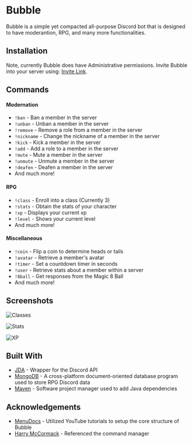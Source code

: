 
# Bubble

Bubble is a simple yet compacted all-purpose Discord bot that is designed to have moderantion, RPG, and many more functionalities. 


## Installation

Note, currently Bubble does have Administrative permissions. Invite Bubble into your server using: [Invite Link](https://discord.com/api/oauth2/authorize?client_id=987788631185977384&permissions=8&scope=bot). 


## Commands

#### Modernation
- `!ban` - Ban a member in the server 
- `!unban` - Unban a member in the server 
- `!remove` - Remove a role from a member in the server 
- `!nickname` - Change the nickname of a member in the server 
- `!kick` - Kick a member in the server 
- `!add` - Add a role to a member in the server 
- `!mute` - Mute a member in the server 
- `!unmute` - Unmute a member in the server 
- `!deafen` - Deafen a member in the server 
- And much more!

#### RPG
- `!class` - Enroll into a class (Currently 3)
- `!stats` - Obtain the stats of your character 
- `!xp` - Displays your current xp 
- `!level` - Shows your current level 
- And much more!

#### Miscellaneous 
- `!coin` - Flip a coin to determine heads or tails 
- `!avatar` - Retrieve a member's avatar
- `!timer` - Set a countdown timer in seconds 
- `!user` - Retrieve stats about a member within a server 
- `!8ball` - Get responses from the Magic 8 Ball 
- And much more!
## Screenshots

![Classes](https://user-images.githubusercontent.com/94028330/175797336-d7f29ae7-22d3-4d36-bbab-f93980ff5150.png)

![Stats](https://user-images.githubusercontent.com/94028330/175797166-d35214e8-95dd-4ea2-b9e6-3a6253ffaf11.png) 

![XP](https://user-images.githubusercontent.com/94028330/175830271-56cc422b-7b50-4958-ae06-b9205a2a3996.png)

## Built With

- [JDA](https://github.com/DV8FromTheWorld/JDA) - Wrapper for the Discord API
- [MongoDB](https://www.mongodb.com/) - A cross-platform document-oriented database program used to store RPG Discord data 
- [Maven](https://maven.apache.org/) - Software project manager used to add Java dependencies 

## Acknowledgements

 - [MenuDocs](https://www.youtube.com/watch?v=dOmyJhB_feM&list=PLWnw41ah3I4YxBetY8iCa-b9t1JwV2jsW) - Utilized YouTube tutorials to setup the core structure of Bubble
 - [Harry McCormack](https://github.com/haz8989) - Referenced the command manager
